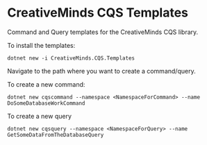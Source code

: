 # CreativeMinds CQS Templates

Command and Query templates for the CreativeMinds CQS library.

To install the templates:

```
dotnet new -i CreativeMinds.CQS.Templates
```

Navigate to the path where you want to create a command/query.

To create a new command:

```
dotnet new cqscommand --namespace <NamespaceForCommand> --name DoSomeDatabaseWorkCommand
```

To create a new query

```
dotnet new cqsquery --namespace <NamespaceForQuery> --name GetSomeDataFromTheDatabaseQuery
```
